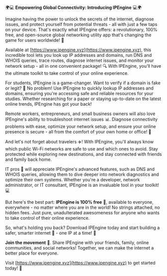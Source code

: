 🌍💻 **Empowering Global Connectivity: Introducing IPEngine** 💻🌍

Imagine having the power to unlock the secrets of the internet, diagnose issues, and protect yourself from potential threats - all with just a few taps on your device. That's exactly what IPEngine offers: a revolutionary, 100% free, and open-source global networking utility app that's changing the game for users worldwide! 🚀

Available at [https://www.ipengine.xyz](https://www.ipengine.xyz), this incredible tool lets you look up IP addresses and domains, run DNS and WHOIS queries, trace routes, diagnose internet issues, and monitor your network setup - all in one convenient package! 🔍 With IPEngine, you'll have the ultimate toolkit to take control of your online experience.

For students, IPEngine is a game-changer. Want to verify if a domain is fake or legit? 🤔 No problem! Use IPEngine to quickly lookup IP addresses and domains, ensuring you're accessing safe and reliable resources for your studies. Whether researching for a paper or staying up-to-date on the latest online trends, IPEngine has got your back!

Remote workers, entrepreneurs, and small business owners will also love IPEngine's ability to troubleshoot internet issues 📊. Diagnose connectivity problems with ease, optimize your network setup, and ensure your online presence is secure - all from the comfort of your own home or office! 💼

And let's not forget about travelers ✈️! With IPEngine, you'll always know which public Wi-Fi networks are safe to use and which ones to avoid. Stay protected while exploring new destinations, and stay connected with friends and family back home.

IT pros 🚀 will appreciate IPEngine's advanced features, such as DNS and WHOIS queries, allowing them to dive deeper into network diagnostics and optimize their own systems. Whether you're a developer, network administrator, or IT consultant, IPEngine is an invaluable tool in your toolkit! 💻

But here's the best part: **IPEngine is 100% free** 🎁, available to everyone, everywhere - no matter where you are in the world! No strings attached, no hidden fees. Just pure, unadulterated awesomeness for anyone who wants to take control of their online experience.

So, what's holding you back? Download IPEngine today and start building a safer, smarter internet 🌟 - one IP at a time! 🔧

**Join the movement** 👥. Share IPEngine with your friends, family, online communities, and social networks! Together, we can make the internet a better place for everyone.

Visit [https://www.ipengine.xyz](https://www.ipengine.xyz) to get started today! 🚀